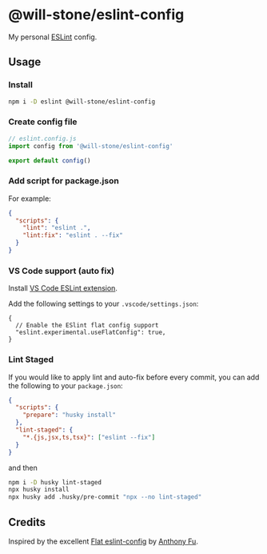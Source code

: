 # @will-stone/eslint-config

My personal [ESLint](https://eslint.org/) config.

## Usage

### Install

```bash
npm i -D eslint @will-stone/eslint-config
```

### Create config file

```js
// eslint.config.js
import config from '@will-stone/eslint-config'

export default config()
```

### Add script for package.json

For example:

```json
{
  "scripts": {
    "lint": "eslint .",
    "lint:fix": "eslint . --fix"
  }
}
```

### VS Code support (auto fix)

Install
[VS Code ESLint extension](https://marketplace.visualstudio.com/items?itemName=dbaeumer.vscode-eslint).

Add the following settings to your `.vscode/settings.json`:

```jsonc
{
  // Enable the ESlint flat config support
  "eslint.experimental.useFlatConfig": true,
}
```

### Lint Staged

If you would like to apply lint and auto-fix before every commit, you can add
the following to your `package.json`:

```json
{
  "scripts": {
    "prepare": "husky install"
  },
  "lint-staged": {
    "*.{js,jsx,ts,tsx}": ["eslint --fix"]
  }
}
```

and then

```bash
npm i -D husky lint-staged
npx husky install
npx husky add .husky/pre-commit "npx --no lint-staged"
```

## Credits

Inspired by the excellent
[Flat eslint-config](https://github.com/antfu/eslint-config) by
[Anthony Fu](https://github.com/antfu).
